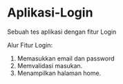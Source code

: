 # Aplikasi-Login
Sebuah tes aplikasi dengan fitur Login

Alur Fitur Login:
1. Memasukkan email dan password
2. Memvalidasi masukan.
3. Menampilkan halaman home.
